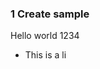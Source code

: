 <h3>1 Create sample</h3>

<p>Hello world 1234</p>

<ul>
<li>This is a li            </li>
</ul>

            
            